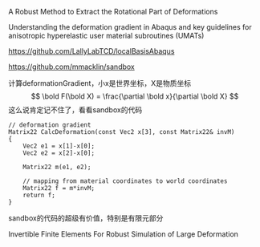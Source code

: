 A Robust Method to Extract the Rotational Part of Deformations  

Understanding the deformation gradient in Abaqus and key
guidelines for anisotropic hyperelastic user material subroutines
(UMATs)  

https://github.com/LallyLabTCD/localBasisAbaqus

https://github.com/mmacklin/sandbox

计算deformationGradient，小x是世界坐标，X是物质坐标
$$
\bold F(\bold X) = \frac{\partial \bold x}{\partial \bold X}
$$
这么说肯定记不住了，看看sandbox的代码

```
// deformation gradient
Matrix22 CalcDeformation(const Vec2 x[3], const Matrix22& invM)
{	
	Vec2 e1 = x[1]-x[0]; 
	Vec2 e2 = x[2]-x[0]; 

	Matrix22 m(e1, e2);

	// mapping from material coordinates to world coordinates	
	Matrix22 f = m*invM; 	
	return f;
}
```

sandbox的代码的超级有价值，特别是有限元部分

Invertible Finite Elements For Robust Simulation of Large
Deformation  